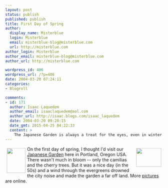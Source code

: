 ```yaml
---
layout: post
status: publish
published: publish
title: First Day of Spring
author:
  display_name: Misterblue
  login: Misterblue
  email: misterblue-blog@misterblue.com
  url: http://misterblue.com
author_login: Misterblue
author_email: misterblue-blog@misterblue.com
author_url: http://misterblue.com

wordpress_id: 406
wordpress_url: /?p=406
date: 2004-03-20 07:24:11
categories:
- Blogroll

comments:
- id: 171
  author: Isaac Laquedem
  author_email: isaaclaquedem@aol.com
  author_url: http://isaac.blogs.com/isaac_laquedem
  date: 2004-03-20 09:20:15
  date_gmt: 2015-04-25 04:22:33
  content: >
    The Japanese Garden is always a treat for the eyes, even in winter.  When I'm there I often forget that I'm less than a mile from the city center.  If you have a chance, go to the obon ceremony in August (?) when candles are lit and set on small floats in the pond at sunset, in memory of people who have died.
---
```

<a href="http://pics.misterblue.com/onepic/20040320-JapaneseGarden/w480/h640/IMG_4275.jpg"
      target="onepic">
    <img src="http://pics.misterblue.com/20040320-JapaneseGarden/60/80/IMG_4275.jpg"
            style="float: left; margin: 5px" height="80" width="60" alt=""/>
</a>
<a href="http://pics.misterblue.com/onepic/20040320-JapaneseGarden/w480/h640/IMG_4255.jpg"
      target="onepic">
    <img src="http://pics.misterblue.com/20040320-JapaneseGarden/80/60/IMG_4255.jpg"
            style="float: right; margin: 5px" height="60" width="80" alt=""/>
</a>
<p>
 On the first day of spring, I thought I'd visit our 
<a href="http://www.japanesegarden.com/">Japanese Garden</a>
 here in Portland, Oregon USA. There wasn't much in bloom -- only the camilias and the cherry trees. But it was a nice day (in the 50s) and a wind through the evergreens drowned the city noise and made the garden a far off land.
More <a href="http://pics.misterblue.com/20040320-JapaneseGarden/">pictures</a>
are online.
</p>
